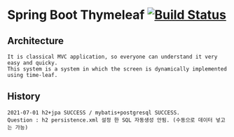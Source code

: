 # Spring Boot Thymeleaf [![Build Status](https://travis-ci.com/buttasam/cms-boot.svg?token=XnPX8at6Nczst9oxaW5N&branch=master)](https://travis-ci.com/buttasam/cms-boot)


## Architecture

```
It is classical MVC application, so everyone can understand it very easy and quicky.
This system is a system in which the screen is dynamically implemented using time-leaf.
```



## History

```
2021-07-01 h2+jpa SUCCESS / mybatis+postgresql SUCCESS. 
Question : h2 persistence.xml 설정 한 SQL 자동생성 안됨. (수동으로 데이터 넣고는 가능)
```



